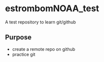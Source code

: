 # estrombomNOAA_test
A test repository to learn git/github

## Purpose

- create a remote repo on github
- practice git
